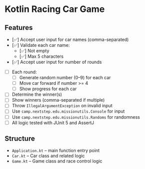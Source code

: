# Kotlin Racing Car Game

## Features

- [✅] Accept user input for car names (comma-separated)
- [✅] Validate each car name:
    - [✅] Not empty
    - [✅] Max 5 characters
- [✅] Accept user input for number of rounds
- [ ] Each round:
    - [ ] Generate random number (0–9) for each car
    - [ ] Move car forward if number >= 4
    - [ ] Show progress for each car
- [ ] Determine the winner(s)
- [ ] Show winners (comma-separated if multiple)
- [ ] Throw `IllegalArgumentException` on invalid input
- [ ] Use `camp.nextstep.edu.missionutils.Console` for input
- [ ] Use `camp.nextstep.edu.missionutils.Randoms` for randomness
- [ ] All logic tested with JUnit 5 and AssertJ

## Structure

- `Application.kt` – main function entry point
- `Car.kt`         – Car class and related logic
- `Game.kt`        – Game class and race control logic